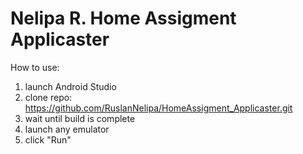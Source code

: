 # Nelipa R. Home Assigment Applicaster

How to use: 
1. launch Android Studio
1. clone repo: https://github.com/RuslanNelipa/HomeAssigment_Applicaster.git
3. wait until build is complete
4. launch any emulator
5. click "Run" 
